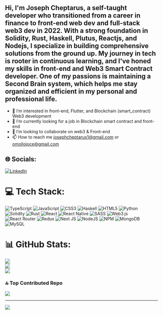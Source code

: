 ## Hi, I'm Joseph Cheptarus, a self-taught developer who transitioned from a career in finance to front-end web dev and full-stack web3 dev in 2022. With a strong foundation in Solidity, Rust, Haskell, Plutus, Reactjs, and Nodejs, I specialize in building comprehensive solutions from the ground up. My journey in tech is rooter in continuous learning, and I've honed my skills in front-end and Web3 Smart Contract developer. One of my passions is maintaining a Second Brain system, which helps me stay organized and efficient in my personal and professional life. <br/>

- 👀 I’m interested in front-end, Flutter, and Blockchain (smart_contract) Web3 development <br/>
- 🌱 I’m currently looking for a job in Blockchain smart contract and front-end <br/>
- 💞️ I’m looking to collaborate on web3 & Front-end <br/>
- 📫 How to reach me josephcheptarus1@gmail.com or omollojoce@gmail.com 
<!---
tarrus1/tarrus1 is a ✨ special ✨ repository because its `README.md` (this file) appears on your GitHub profile.
You can click the Preview link to take a look at your changes.
--->




## 🌐 Socials:
[![LinkedIn](https://img.shields.io/badge/LinkedIn-%230077B5.svg?logo=linkedin&logoColor=white)](https://linkedin.com/in/https://www.linkedin.com/in/joseph-cheptarus-837b61237/) 

# 💻 Tech Stack:
![TypeScript](https://img.shields.io/badge/typescript-%23007ACC.svg?style=for-the-badge&logo=typescript&logoColor=white) ![JavaScript](https://img.shields.io/badge/javascript-%23323330.svg?style=for-the-badge&logo=javascript&logoColor=%23F7DF1E) ![CSS3](https://img.shields.io/badge/css3-%231572B6.svg?style=for-the-badge&logo=css3&logoColor=white) ![Haskell](https://img.shields.io/badge/Haskell-5e5086?style=for-the-badge&logo=haskell&logoColor=white) ![HTML5](https://img.shields.io/badge/html5-%23E34F26.svg?style=for-the-badge&logo=html5&logoColor=white) ![Python](https://img.shields.io/badge/python-3670A0?style=for-the-badge&logo=python&logoColor=ffdd54) ![Solidity](https://img.shields.io/badge/Solidity-%23363636.svg?style=for-the-badge&logo=solidity&logoColor=white) ![Rust](https://img.shields.io/badge/rust-%23000000.svg?style=for-the-badge&logo=rust&logoColor=white) ![React](https://img.shields.io/badge/react-%2320232a.svg?style=for-the-badge&logo=react&logoColor=%2361DAFB) ![React Native](https://img.shields.io/badge/react_native-%2320232a.svg?style=for-the-badge&logo=react&logoColor=%2361DAFB) ![SASS](https://img.shields.io/badge/SASS-hotpink.svg?style=for-the-badge&logo=SASS&logoColor=white) ![Web3.js](https://img.shields.io/badge/web3.js-F16822?style=for-the-badge&logo=web3.js&logoColor=white) ![React Router](https://img.shields.io/badge/React_Router-CA4245?style=for-the-badge&logo=react-router&logoColor=white) ![Redux](https://img.shields.io/badge/redux-%23593d88.svg?style=for-the-badge&logo=redux&logoColor=white) ![Next JS](https://img.shields.io/badge/Next-black?style=for-the-badge&logo=next.js&logoColor=white) ![NodeJS](https://img.shields.io/badge/node.js-6DA55F?style=for-the-badge&logo=node.js&logoColor=white) ![NPM](https://img.shields.io/badge/NPM-%23CB3837.svg?style=for-the-badge&logo=npm&logoColor=white) ![MongoDB](https://img.shields.io/badge/MongoDB-%234ea94b.svg?style=for-the-badge&logo=mongodb&logoColor=white) ![MySQL](https://img.shields.io/badge/mysql-4479A1.svg?style=for-the-badge&logo=mysql&logoColor=white)
# 📊 GitHub Stats:
![](https://github-readme-stats.vercel.app/api?username=tarrus1&theme=dracula&hide_border=false&include_all_commits=true&count_private=true)<br/>
![](https://nirzak-streak-stats.vercel.app/?user=tarrus1&theme=dracula&hide_border=false)<br/>
![](https://github-readme-stats.vercel.app/api/top-langs/?username=tarrus1&theme=dracula&hide_border=false&include_all_commits=true&count_private=true&layout=compact)

### 🔝 Top Contributed Repo
![](https://github-contributor-stats.vercel.app/api?username=tarrus1&limit=5&theme=dracula&combine_all_yearly_contributions=true)

---
[![](https://visitcount.itsvg.in/api?id=tarrus1&icon=0&color=8)](https://visitcount.itsvg.in)

<!-- Proudly created with GPRM ( https://gprm.itsvg.in ) -->
